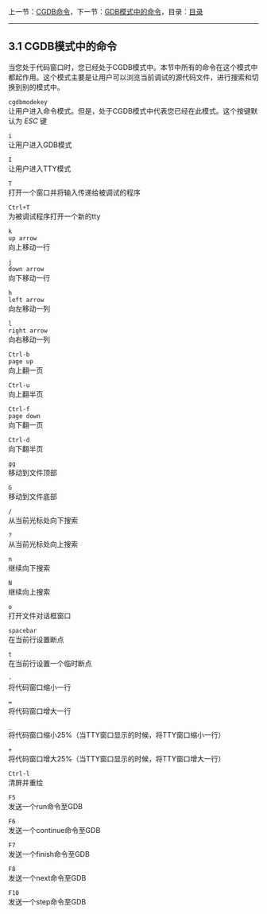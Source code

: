 上一节：[CGDB命令](3.0.md)，下一节：[GDB模式中的命令](3.2.md)，目录：[目录](SUMMARY.md)

----------

3.1 CGDB模式中的命令
------------------

当您处于代码窗口时，您已经处于CGDB模式中。本节中所有的命令在这个模式中都起作用。这个模式主要是让用户可以浏览当前调试的源代码文件，进行搜索和切换到别的模式中。

`cgdbmodekey`  
让用户进入命令模式。但是，处于CGDB模式中代表您已经在此模式。这个按键默认为 *ESC* 键

`i`  
让用户进入GDB模式

`I`  
让用户进入TTY模式

`T`  
打开一个窗口并将输入传递给被调试的程序

`Ctrl+T`  
为被调试程序打开一个新的tty

`k`  
`up arrow`  
向上移动一行

`j`  
`down arrow`  
向下移动一行

`h`  
`left arrow`  
向左移动一列

`l`  
`right arrow`  
向右移动一列

`Ctrl-b`  
`page up`  
向上翻一页

`Ctrl-u`  
向上翻半页

`Ctrl-f`  
`page down`  
向下翻一页

`Ctrl-d`  
向下翻半页

`gg`  
移动到文件顶部

`G`  
移动到文件底部

`/`  
从当前光标处向下搜索

`?`  
从当前光标处向上搜索

`n`  
继续向下搜索

`N`  
继续向上搜索

`o`  
打开文件对话框窗口

`spacebar`  
在当前行设置断点

`t`  
在当前行设置一个临时断点

`-`  
将代码窗口缩小一行

`=`  
将代码窗口增大一行

`_`  
将代码窗口缩小25%（当TTY窗口显示的时候，将TTY窗口缩小一行）

`+`  
将代码窗口增大25%（当TTY窗口显示的时候，将TTY窗口增大一行）

`Ctrl-l`  
清屏并重绘

`F5`  
发送一个run命令至GDB

`F6`  
发送一个continue命令至GDB

`F7`  
发送一个finish命令至GDB

`F8`  
发送一个next命令至GDB

`F10`  
发送一个step命令至GDB
